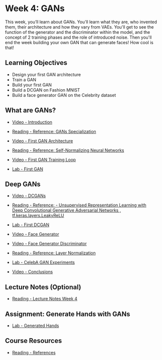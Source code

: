 # Week 4: GANs

This week, you’ll learn about GANs. You'll learn what they are, who invented them, their architecture and how they vary from VAEs. You'll get to see the function of the generator and the discriminator within the model, and the concept of 2 training phases and the role of introduced noise. Then you'll end the week building your own GAN that can generate faces! How cool is that!

## Learning Objectives

- Design your first GAN architecture
- Train a GAN
- Build your first GAN
- Build a DCGAN on Fashion MNIST
- Build a face generator GAN on the Celebrity dataset

## What are GANs?

- [Video - Introduction](https://www.coursera.org/learn/generative-deep-learning-with-tensorflow/lecture/dIlc7/introduction)

- [Reading - Reference: GANs Specialization](https://www.deeplearning.ai/courses/generative-adversarial-networks-gans-specialization/)

- [Video - First GAN Architecture](https://www.coursera.org/learn/generative-deep-learning-with-tensorflow/lecture/OEBK6/first-gan-architecture)

- [Reading - Reference: Self-Normalizing Neural Networks](https://arxiv.org/pdf/1706.02515)

- [Video - First GAN Training Loop](https://www.coursera.org/learn/generative-deep-learning-with-tensorflow/lecture/Q8Kax/first-gan-training-loop)

- [Lab - First GAN](./Labs/C4_W4_Lab_1_First_GAN.ipynb)

## Deep GANs

- [Video - DCGANs](https://www.coursera.org/learn/generative-deep-learning-with-tensorflow/lecture/hCnF4/dcgans)

- [Reading - Reference: - Unsupervised Representation Learning with Deep Convolutional Generative Adversarial Networks ​, tf.keras.layers.LeakyReLU](https://www.coursera.org/learn/generative-deep-learning-with-tensorflow/supplement/C2rAZ/reference-unsupervised-representation-learning-with-deep-convolutional)

- [Lab - First DCGAN](./Labs/C4_W4_Lab_2_First_DCGAN.ipynb)

- [Video - Face Generator](https://www.coursera.org/learn/generative-deep-learning-with-tensorflow/lecture/DszLn/face-generator)

- [Video - Face Generator Discriminator](https://www.coursera.org/learn/generative-deep-learning-with-tensorflow/lecture/6Vlgj/face-generator-discriminator)

- [Reading - Reference: Layer Normalization](https://arxiv.org/pdf/1607.06450)

- [Lab - CelebA GAN Experiments](https://colab.research.google.com/github/https-deeplearning-ai/tensorflow-3-public/blob/main/Course%204%20-%20Generative%20Deep%20Learning/W4/ungraded_labs/C4_W4_Lab_3_CelebA_GAN_Experiments.ipynb)

- [Video - Conclusions](https://www.coursera.org/learn/generative-deep-learning-with-tensorflow/lecture/3aBKW/conclusions)

## Lecture Notes (Optional)

- [Reading - Lecture Notes Week 4](./Readings/C4_W4.pdf)

## Assignment: Generate Hands with GANs

- [Lab - Generated Hands](./Labs/C4W4_Assignment.ipynb)

## Course Resources

- [Reading - References](https://www.coursera.org/learn/generative-deep-learning-with-tensorflow/supplement/cYA7p/references)